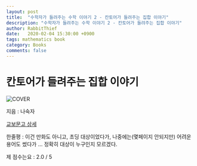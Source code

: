```yaml
---
layout: post
title:  "수학자가 들려주는 수학 이야기 2 - 칸토어가 들려주는 집합 이야기"
description: "수학자가 들려주는 수학 이야기 2 - 칸토어가 들려주는 집합 이야기"
author: RabbitThief
date:   2020-02-04 15:30:00 +0900
tags: mathematics book 
category: Books
comments: false
---
```



# 칸토어가 들려주는 집합 이야기

![COVER](http://image.kyobobook.co.kr/images/book/xlarge/439/x9788954415439.jpg)

지음 : 나숙자

[교보문고 상세](http://www.kyobobook.co.kr/product/detailViewKor.laf?ejkGb=KOR&mallGb=KOR&barcode=9788954415439&orderClick=LAG&Kc=#N)

한줄평 : 이건 만화도 아니고, 초딩 대상이었다가, 나중에는(몇페이지 안되지만) 어려운 용어도 썼다가 ... 정확히 대상이 누구인지 모르겠다. 

제 점수는요 : 2.0 / 5

